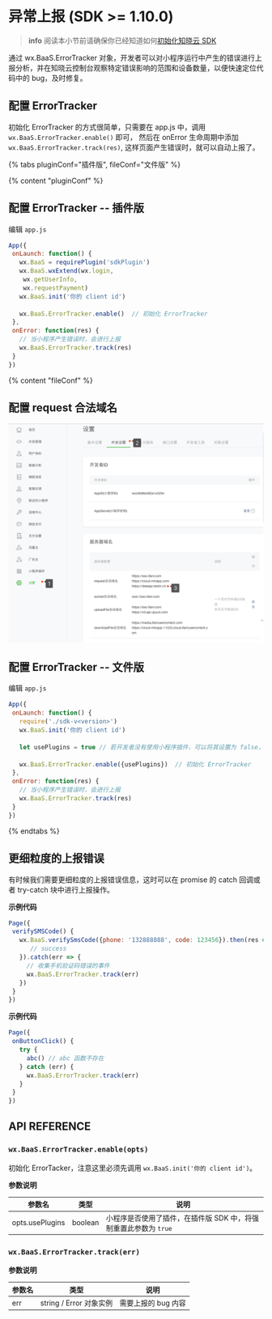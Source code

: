 # 异常上报 (SDK >= 1.10.0)

> **info**
> 阅读本小节前请确保你已经知道如何[初始化知晓云 SDK](/1.x/newbies/README.md)

通过 wx.BaaS.ErrorTracker 对象，开发者可以对小程序运行中产生的错误进行上报分析，并在知晓云控制台观察特定错误影响的范围和设备数量，以便快速定位代码中的 bug，及时修复。

## 配置 ErrorTracker

初始化 ErrorTracker 的方式很简单，只需要在 app.js 中，调用 `wx.BaaS.ErrorTracker.enable()` 即可，
然后在 onError 生命周期中添加 `wx.BaaS.ErrorTracker.track(res)`, 这样页面产生错误时，就可以自动上报了。

{% tabs pluginConf="插件版", fileConf="文件版" %}

{% content "pluginConf" %}

## 配置 ErrorTracker -- 插件版

编辑 `app.js`

```js
App({
 onLaunch: function() {
   wx.BaaS = requirePlugin('sdkPlugin')
   wx.BaaS.wxExtend(wx.login,
    wx.getUserInfo,
    wx.requestPayment)
   wx.BaaS.init('你的 client id')
 
   wx.BaaS.ErrorTracker.enable()  // 初始化 ErrorTracker
 },
 onError: function(res) {
   // 当小程序产生错误时，会进行上报
   wx.BaaS.ErrorTracker.track(res)
 }
})
```

{% content "fileConf" %}

## 配置 request 合法域名
![](/1.x/images/dashboard/add-request-bugout-domain.png)

## 配置 ErrorTracker -- 文件版

编辑 `app.js`

```js
App({
 onLaunch: function() {
   require('./sdk-v<version>')
   wx.BaaS.init('你的 client id')
 
   let usePlugins = true // 若开发者没有使用小程序插件，可以将其设置为 false，这样即可支持其他页面自动捕获错误
 
   wx.BaaS.ErrorTracker.enable({usePlugins})  // 初始化 ErrorTracker
 },
 onError: function(res) {
   // 当小程序产生错误时，会进行上报
   wx.BaaS.ErrorTracker.track(res)
 }
})
```
{% endtabs %}

## 更细粒度的上报错误

有时候我们需要更细粒度的上报错误信息，这时可以在 promise 的 catch 回调或者 try-catch 块中进行上报操作。

**示例代码**

```js
Page({
 verifySMSCode() {
   wx.BaaS.verifySmsCode({phone: '132888888', code: 123456}).then(res => {
      // success
   }).catch(err => {
     // 收集手机验证码错误的事件
     wx.BaaS.ErrorTracker.track(err)
   })
 }
})
```
**示例代码**

```js
Page({
 onButtonClick() {
   try {
     abc() // abc 函数不存在
   } catch (err) {
     wx.BaaS.ErrorTracker.track(err)
   }
 }
})
```

## API REFERENCE

### `wx.BaaS.ErrorTracker.enable(opts)`
 
 初始化 ErrorTacker，注意这里必须先调用 `wx.BaaS.init('你的 client id')`。
 
 **参数说明**
 
 | 参数名   | 类型   | 说明     |
 |----------|--------|----------|
 | opts.usePlugins | boolean | 小程序是否使用了插件，在插件版 SDK 中，将强制重置此参数为 `true` |
 
 
### `wx.BaaS.ErrorTracker.track(err)`
 
 **参数说明**
  
  | 参数名   | 类型   | 说明     |
  |----------|--------|----------|
  | err | string / Error 对象实例 | 需要上报的 bug 内容 |